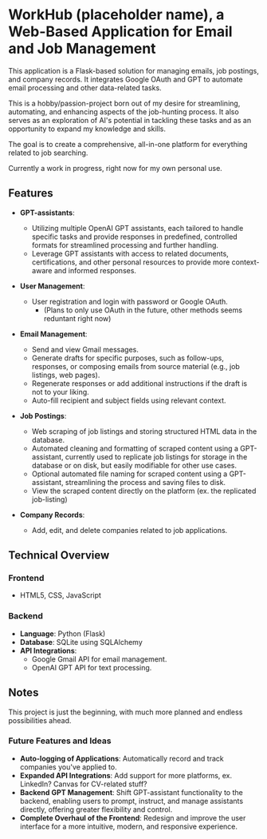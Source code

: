 # WorkHub (placeholder name), a Web-Based Application for Email and Job Management

This application is a Flask-based solution for managing emails, job postings, and company records. It integrates Google OAuth and GPT to automate email processing and other data-related tasks.

This is a hobby/passion-project born out of my desire for streamlining, automating, and enhancing aspects of the job-hunting process. It also serves as an exploration of AI's potential in tackling these tasks and as an opportunity to expand my knowledge and skills.

The goal is to create a comprehensive, all-in-one platform for everything related to job searching. 

Currently a work in progress, right now for my own personal use.
## Features

- **GPT-assistants**: 
  - Utilizing multiple OpenAI GPT assistants, each tailored to handle specific tasks and provide responses in predefined, controlled formats for streamlined processing and further handling.
  - Leverage GPT assistants with access to related documents, certifications, and other personal resources to provide more context-aware and informed responses.
- **User Management**: 
  - User registration and login with password or Google OAuth. 
    - (Plans to only use OAuth in the future, other methods seems reduntant right now)
- **Email Management**:
  - Send and view Gmail messages.
  - Generate drafts for specific purposes, such as follow-ups, responses, or composing emails from source material (e.g., job listings, web pages).
  - Regenerate responses or add additional instructions if the draft is not to your liking.
  - Auto-fill recipient and subject fields using relevant context.
  

- **Job Postings**:
  - Web scraping of job listings and storing structured HTML data in the database.
  - Automated cleaning and formatting of scraped content using a GPT-assistant, currently used to replicate job listings for storage in the database or on disk, but easily modifiable for other use cases.
  - Optional automated file naming for scraped content using a GPT-assistant, streamlining the process and saving files to disk.
  - View the scraped content directly on the platform (ex. the replicated job-listing)
- **Company Records**:
  - Add, edit, and delete companies related to job applications.

## Technical Overview

### Frontend
- HTML5, CSS, JavaScript
### Backend

- **Language**: Python (Flask)
- **Database**: SQLite using SQLAlchemy
- **API Integrations**:
  - Google Gmail API for email management.
  - OpenAI GPT API for text processing.

## Notes

This project is just the beginning, with much more planned and endless possibilities ahead.

### Future Features and Ideas
- **Auto-logging of Applications**: Automatically record and track companies you've applied to.
- **Expanded API Integrations**: Add support for more platforms, ex. LinkedIn? Canvas for CV-related stuff?
- **Backend GPT Management**: Shift GPT-assistant functionality to the backend, enabling users to prompt, instruct, and manage assistants directly, offering greater flexibility and control.
- **Complete Overhaul of the Frontend**: Redesign and improve the user interface for a more intuitive, modern, and responsive experience.
